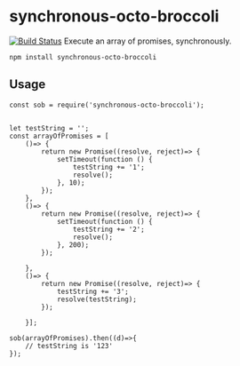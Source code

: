 # synchronous-octo-broccoli
[![Build Status](https://travis-ci.org/ninjaPixel/synchronous-octo-broccoli.svg?branch=master)](https://travis-ci.org/ninjaPixel/synchronous-octo-broccoli)
Execute an array of promises, synchronously.
    
    npm install synchronous-octo-broccoli
 
## Usage



    
    const sob = require('synchronous-octo-broccoli');
    
    
    let testString = '';
    const arrayOfPromises = [
        ()=> {
            return new Promise((resolve, reject)=> {
                setTimeout(function () {
                    testString += '1';
                    resolve();
                }, 10);
            });
        },
        ()=> {
            return new Promise((resolve, reject)=> {
                setTimeout(function () {
                    testString += '2';
                    resolve();
                }, 200);
            });
            
        },
        ()=> {
            return new Promise((resolve, reject)=> {
                testString += '3';
                resolve(testString);
            });
            
        }];
                
    sob(arrayOfPromises).then((d)=>{
        // testString is '123'
    });